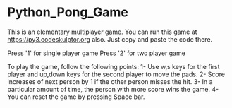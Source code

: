# Python_Pong_Game

This is an elementary multiplayer game. You can run this game at https://py3.codeskulptor.org also. Just copy and paste the code there.

Press '1' for single player game
Press '2' for two player game

To play the game, follow the following points:
1- Use w,s keys for the first player and up,down keys for the second player to move the pads.
2- Score increases of next person by 1 if the other person misses the hit.
3- In a particular amount of time, the person with more score wins the game.
4- You can reset the game by pressing Space bar.

